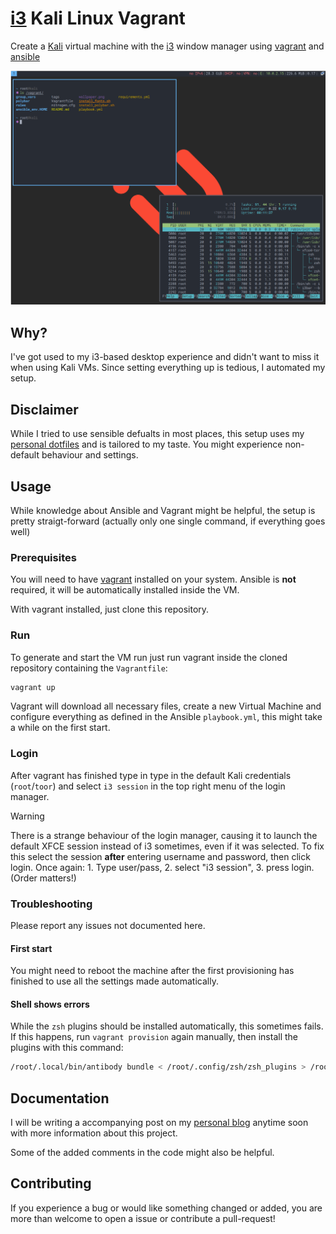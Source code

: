 # [i3](https://i3wm.org/) Kali Linux Vagrant

Create a [Kali](https://www.kali.org/) virtual machine with the
[i3](https://i3wm.org) window manager using [vagrant](https://www.vagrantup.com)
and [ansible](https://www.ansible.com)

![scrot](./scrot.png "Sceenshot")

## Why?

I've got used to my i3-based desktop experience and didn't want to miss it when
using Kali VMs. Since setting everything up is tedious, I automated my setup.

## Disclaimer

While I tried to use sensible defualts in most places, this setup uses my
[personal dotfiles](https://github.com/binaryplease/dotfiles-ansible) and is
tailored to my taste. You might experience non-default behaviour and settings.

## Usage

While knowledge about Ansible and Vagrant might be helpful, the setup is pretty
straigt-forward (actually only one single command, if everything goes well)

### Prerequisites

You will need to have [vagrant](https://www.vagrantup.com) installed on your
system. Ansible is **not** required, it will be automatically installed inside
the VM.

With vagrant installed, just clone this repository.

### Run

To generate and start the VM run just run vagrant inside the cloned repository
containing the `Vagrantfile`:

```bash
vagrant up
```

Vagrant will download all necessary files, create a new Virtual Machine and
configure everything as defined in the Ansible `playbook.yml`, this might take a
while on the first start.

### Login

After vagrant has finished type in type in the default Kali credentials
(`root`/`toor`) and select `i3 session` in the top right menu of the login
manager.

>[!WARNING]
>There is a strange behaviour of the login manager, causing it to launch the
> default XFCE session instead of i3 sometimes, even if it was selected. To fix
> this select the session **after** entering username and password, then click
> login. Once again: 1. Type user/pass, 2. select "i3 session", 3. press login.
> (Order matters!)

### Troubleshooting

Please report any issues not documented here.

#### First start

You might need to reboot the machine after the first provisioning has finished
to use all the settings made automatically.

#### Shell shows errors

While the `zsh` plugins should be installed automatically, this sometimes fails.
If this happens, run `vagrant provision` again manually, then install the
plugins with this command:

```bash
/root/.local/bin/antibody bundle < /root/.config/zsh/zsh_plugins > /root/.zsh_plugins.sh
```

## Documentation

I will be writing a accompanying post on my [personal blog](https://pablo.tools)
anytime soon with more information about this project.

Some of the added comments in the code might also be helpful.

## Contributing

If you experience a bug or would like something changed or added, you are more
than welcome to open a issue or contribute a pull-request!
